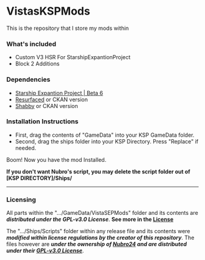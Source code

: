 # VistasKSPMods
This is the repository that I store my mods within

### What's included
- Custom V3 HSR For StarshipExpantionProject
- Block 2 Additions


### Dependencies

- [Starship Expantion Project | Beta 6](https://github.com/Kari1407/Starship-Expansion-Project/releases/tag/v3.0.0-b6)
- [Resurfaced](https://github.com/Tantares/Resurfaced/releases/) or CKAN version
- [Shabby](https://github.com/KSPModdingLibs/Shabby/releases) or CKAN version

### Installation Instructions
- First, drag the contents of "GameData" into your KSP GameData folder.
- Second, drag the ships folder into your KSP Directory. Press "Replace" if needed.

Boom! Now you have the mod Installed.

**If you don't want Nubro's script, you may delete the script folder out of [KSP DIRECTORY]/Ships/**

---

### Licensing

All parts within the ".../GameData/VistaSEPMods" folder and its contents are ***distributed under the GPL-v3.0 License***. **See more in the [License](https://github.com/vistastudios1/VistasKSPMods/blob/main/LICENSE)**

The ".../Ships/Scripts" folder within any release file and its contents were ***modified within license regulations by the creator of this repository***. The files however are ***under the ownership of [Nubro24](https://github.com/Nubro24/KSP_Starship-kOS-Interface/tree/main) and are distributed under their [GPL-v3.0 License](https://github.com/Nubro24/KSP_Starship-kOS-Interface/blob/main/LICENSE)***.
